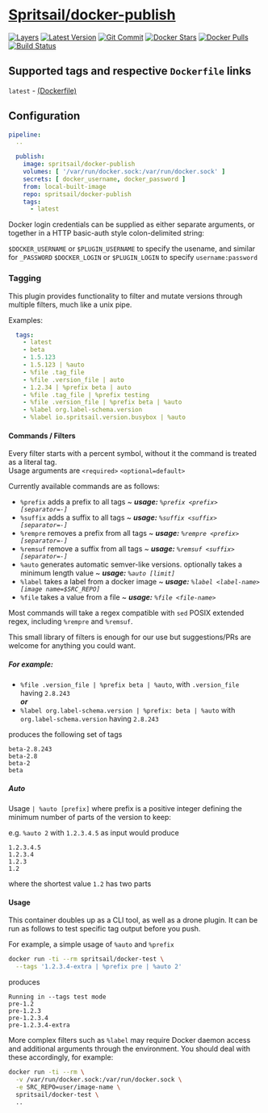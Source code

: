 [hub]: https://hub.docker.com/r/spritsail/docker-publish
[git]: https://github.com/spritsail/drone-docker-publish
[drone]: https://drone.spritsail.io/spritsail/docker-publish
[mbdg]: https://microbadger.com/images/spritsail/docker-publish

# [Spritsail/docker-publish][hub]
[![Layers](https://images.microbadger.com/badges/image/spritsail/docker-publish.svg)][mbdg]
[![Latest Version](https://images.microbadger.com/badges/version/spritsail/docker-publish.svg)][hub]
[![Git Commit](https://images.microbadger.com/badges/commit/spritsail/docker-publish.svg)][git]
[![Docker Stars](https://img.shields.io/docker/stars/spritsail/docker-publish.svg)][hub]
[![Docker Pulls](https://img.shields.io/docker/pulls/spritsail/docker-publish.svg)][hub]
[![Build Status](https://drone.spritsail.io/api/badges/spritsail/drone-docker-publish/status.svg)][drone]

## Supported tags and respective `Dockerfile` links

`latest` - [(Dockerfile)](https://github.com/spritsail/drone-docker-publish/blob/master/Dockerfile)

## Configuration

```yaml
pipeline:
  ..

  publish:
    image: spritsail/docker-publish
    volumes: [ '/var/run/docker.sock:/var/run/docker.sock' ]
    secrets: [ docker_username, docker_password ]
    from: local-built-image
    repo: spritsail/docker-publish
    tags:
      - latest
```

Docker login credentials can be supplied as either separate arguments, or together in a HTTP basic-auth style colon-delimited string:

`$DOCKER_USERNAME` or `$PLUGIN_USERNAME` to specify the usename, and similar for `_PASSWORD`
`$DOCKER_LOGIN` or `$PLUGIN_LOGIN` to specify `username:password`

### Tagging

This plugin provides functionality to filter and mutate versions through multiple filters, much like a unix pipe.

Examples:
```yaml
  tags:
    - latest
    - beta
    - 1.5.123
    - 1.5.123 | %auto
    - %file .tag_file
    - %file .version_file | auto
    - 1.2.34 | %prefix beta | auto
    - %file .tag_file | %prefix testing
    - %file .version_file | %prefix beta | %auto
    - %label org.label-schema.version
    - %label io.spritsail.version.busybox | %auto
```

#### Commands / Filters

Every filter starts with a percent symbol, without it the command is treated as a literal tag.  
Usage arguments are `<required>` `<optional=default>`

Currently available commands are as follows:

- `%prefix` adds a prefix to all tags ~ _**usage:** `%prefix <prefix> [separator=-]`_
- `%suffix` adds a suffix to all tags ~ _**usage:** `%suffix <suffix> [separator=-]`_
- `%rempre` removes a prefix from all tags ~ _**usage:** `%rempre <prefix> [separator=-]`_
- `%remsuf` remove a suffix from all tags ~ _**usage:** `%remsuf <suffix> [separator=-]`_
- `%auto`   generates automatic semver-like versions. optionally takes a minimum length value ~ _**usage:** `%auto [limit]`_
- `%label`  takes a label from a docker image ~ _**usage:** `%label <label-name> [image name=$SRC_REPO]`_
- `%file`   takes a value from a file ~ _**usage:** `%file <file-name>`_

Most commands will take a regex compatible with `sed` POSIX extended regex, including `%rempre` and `%remsuf`.

This small library of filters is enough for our use but suggestions/PRs are welcome for anything you could want.

##### For example:

- `%file .version_file | %prefix beta | %auto`, with `.version_file` having `2.8.243`  
_**or**_
- `%label org.label-schema.version | %prefix: beta | %auto` with `org.label-schema.version` having `2.8.243`

produces the following set of tags

```
beta-2.8.243
beta-2.8
beta-2
beta
```

##### Auto

Usage `| %auto [prefix]` where prefix is a positive integer defining the minimum number of parts of the version to keep:

e.g. `%auto 2` with `1.2.3.4.5` as input would produce
```
1.2.3.4.5
1.2.3.4
1.2.3
1.2
```

where the shortest value `1.2` has two parts

#### Usage

This container doubles up as a CLI tool, as well as a drone plugin. It can be run as follows to test specific tag output before you push.

For example, a simple usage of `%auto` and `%prefix`

```bash
docker run -ti --rm spritsail/docker-test \
  --tags '1.2.3.4-extra | %prefix pre | %auto 2'
```
produces
```
Running in --tags test mode
pre-1.2
pre-1.2.3
pre-1.2.3.4
pre-1.2.3.4-extra
```

More complex filters such as `%label` may require Docker daemon access and additional arguments through the environment. You should deal with these accordingly, for example:

```bash
docker run -ti --rm \
  -v /var/run/docker.sock:/var/run/docker.sock \
  -e SRC_REPO=user/image-name \
  spritsail/docker-test \
  ..
```
